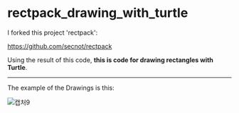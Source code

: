 # rectpack_drawing_with_turtle

I forked this project 'rectpack':

https://github.com/secnot/rectpack


Using the result of this code, **this is code for drawing rectangles with Turtle**.


---

The example of the Drawings is this:

![캡처9](https://user-images.githubusercontent.com/65406000/117544987-cb59b380-b05e-11eb-83de-6c9600cb46a1.JPG)



